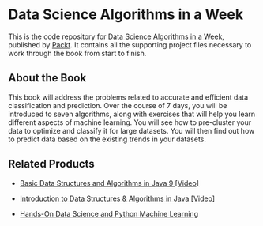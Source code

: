 


# Data Science Algorithms in a Week
This is the code repository for [Data Science Algorithms in a Week](https://www.packtpub.com/big-data-and-business-intelligence/data-science-algorithms-week?utm_source=github&utm_medium=repository&utm_content=9781787284586), published by [Packt](https://www.packtpub.com/). It contains all the supporting project files necessary to work through the book from start to finish.
## About the Book
This book will address the problems related to accurate and efficient data classification and prediction. Over the course of 7 days, you will be introduced to seven algorithms, along with exercises that will help you learn different aspects of machine learning. You will see how to pre-cluster your data to optimize and classify it for large datasets. You will then find out how to predict data based on the existing trends in your datasets.


## Related Products
 
  
* [Basic Data Structures and Algorithms in Java 9 [Video]](https://www.packtpub.com/application-development/basic-data-structures-and-algorithms-java-9-video?utm_source=github&utm_medium=repository&utm_content=9781788477451)
  
  
* [Introduction to Data Structures & Algorithms in Java [Video]](https://www.packtpub.com/application-development/introduction-data-structures-algorithms-java-video-0?utm_source=github&utm_medium=repository&utm_content=9781788628648)
  
  
* [Hands-On Data Science and Python Machine Learning](https://www.packtpub.com/big-data-and-business-intelligence/hands-data-science-and-python-machine-learning?utm_source=github&utm_medium=repository&utm_content=9781787280748)

